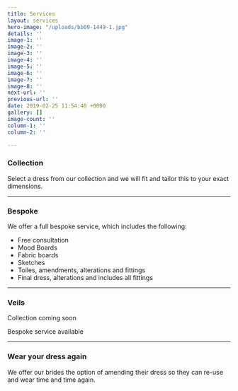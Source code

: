 ```yaml
---
title: Services
layout: services
hero-image: "/uploads/bb09-1449-1.jpg"
details: ''
image-1: ''
image-2: ''
image-3: ''
image-4: ''
image-5: ''
image-6: ''
image-7: ''
image-8: ''
next-url: ''
previous-url: ''
date: 2019-02-25 11:54:40 +0000
gallery: []
image-count: ''
column-1: ''
column-2: ''

---
```

### Collection

Select a dress from our collection and we will fit and tailor this to your exact dimensions.

***

### Bespoke

We offer a full bespoke service, which includes the following:

* Free consultation 
* Mood Boards
* Fabric boards
* Sketches
* Toiles, amendments, alterations and fittings
* Final dress, alterations and includes all fittings

***

### Veils

Collection coming soon

Bespoke service available 

***

### Wear your dress again 

We offer our brides the option of amending their dress so they can re-use and wear time and time again. 